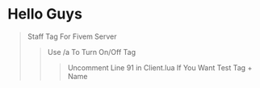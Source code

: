# Hello Guys
> Staff Tag For Fivem Server
>> Use /a To Turn On/Off Tag
>>> Uncomment Line 91 in Client.lua If You Want Test Tag + Name

